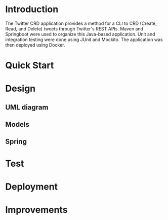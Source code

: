 # Introduction
The Twitter CRD application provides a method for a CLI to CRD (Create, Read, and Delete) tweets through Twitter's REST APIs. Maven and Springboot were used to organize this Java-based application. Unit and integration testing were done using JUnit and Mockito. The application was then deployed using Docker.

# Quick Start

# Design
## UML diagram

## Models

## Spring


# Test


# Deployment


# Improvements
